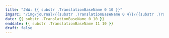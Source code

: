 ```yaml
---
title: "JWW: {{ substr .TranslationBaseName 0 10 }}"
imgsrc: "/img/journal/{{substr .TranslationBaseName 0 4}}/{{substr .TranslationBaseName 5  2}}/{{substr .TranslationBaseName 8 2}}-{{substr .TranslationBaseName 19 2}}.jpg"
date: {{ substr .TranslationBaseName 0 10 }}
enddate: {{ substr .TranslationBaseName 11 10 }}
draft: false
---
```


<!-- fix pre-formatted input -->
